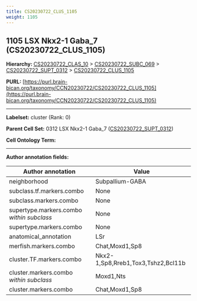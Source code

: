 ```yaml
---
title: CS20230722_CLUS_1105
weight: 1105
---
```

## 1105 LSX Nkx2-1 Gaba_7 (CS20230722_CLUS_1105)
<b>Hierarchy: </b>
[CS20230722_CLAS_10](../CS20230722_CLAS_10) >
[CS20230722_SUBC_069](../CS20230722_SUBC_069) >
[CS20230722_SUPT_0312](../CS20230722_SUPT_0312) >
[CS20230722_CLUS_1105](../CS20230722_CLUS_1105)

**PURL:** [https://purl.brain-bican.org/taxonomy/CCN20230722/CS20230722_CLUS_1105](https://purl.brain-bican.org/taxonomy/CCN20230722/CS20230722_CLUS_1105)

---


**Labelset:** cluster (Rank: 0)

**Parent Cell Set:** 0312 LSX Nkx2-1 Gaba_7 ([CS20230722_SUPT_0312](../CS20230722_SUPT_0312))



**Cell Ontology Term:** 

[MARKER GENES.]: #


---

[TRANSFERRED ANNOTATIONS.]: #


[AUTHOR ANNOTATION FIELDS.]: #


**Author annotation fields:**

| Author annotation | Value |
|-------------------|-------|
|neighborhood|Subpallium-GABA|
|subclass.tf.markers.combo|None|
|subclass.markers.combo|None|
|supertype.markers.combo _within subclass_|None|
|supertype.markers.combo|None|
|anatomical_annotation|LSr|
|merfish.markers.combo|Chat,Moxd1,Sp8|
|cluster.TF.markers.combo|Nkx2-1,Sp8,Rreb1,Tox3,Tshz2,Bcl11b|
|cluster.markers.combo _within subclass_|Moxd1,Nts|
|cluster.markers.combo|Chat,Moxd1,Sp8|
